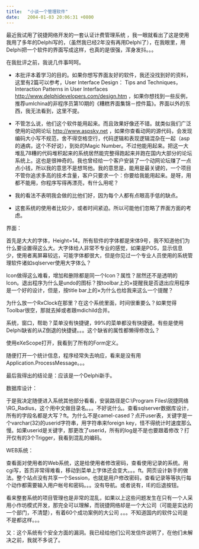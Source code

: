 ```yaml
---
title:  "小谈一个管理软件"
date:   2004-01-03 20:06:31 +0800
---
```


最近我试用了锐捷网络开发的一套认证计费管理系统 ，我一眼就看出了这是使用我用了多年的Delphi写的，（虽然我已经2年没有再用Delphi了），在我眼里，用Delphi把一个软件的界面写成这样，也真的是很强，浑身发抖。。。  

在我批评之前，我说几件事呵呵。  

* 本批评本着学习的目的。如果你想写界面友好的软件，我还没找到好的资料，这里有2篇可以参考，User Interface Design： Tips and Techniques，Interaction Patterns in User Interfaces http://www.delphidevelopers.com/design.htm ，如果你想找到一些反例，推荐umlchina的非程序员第10期的《糟糕界面集锦－控件篇》。界面以外的东西，我无法看到，这里不提。

* 不管怎么说，他们这个软件能用起来。而且效果好像还不错。就类似我们广泛使用的动网论坛 http://www.aspsky.net ，如果你查看动网的源代码，会发现编码大小写不规范，舍不得空格空行，代码逻辑和表现逻辑混杂在一起（asp的通病，这个不好说），到处的Magic Number。不过他能用起来。把这一大堆乱78糟的代码堆积起来的系统居然能完整得跑起来并跑在国内大部分的论坛系统上。这也是很神奇的。我也曾经给一个客户安装了一个动网论坛赚了一点点小钱，所以我的意思不是想骂他。我的意思是，能用是最关键的，一个项目不管你追求多高的技术含量，客户只要求一个：你要给我能用起来。是呀，用都不能用，你程序写得再漂亮，有什么用呢？

* 我的看法不表明我会做的比他们好，因为每个人都有点眼高手低的缺点。

* 这套系统的使用者比较少，或者时间紧迫。所以可能他们忽略了界面方面的考虑。

界面：  

首先是大大的字体，Height=14。所有软件的字体都是宋体9号，我不知道他们为什么要设置得这么大。大字体给人非常不专业的感觉，如果是POS，显示信息少，使用者离屏幕较远，可能字体都很大，但是你见过一个专业人员使用的系统管理软件诸如sqlserver使用大字体么？  

Icon做得这么难看，增加和删除都是同一个Icon？属性？居然还不是透明的Icon。退出程序为什么是undo的图标？按toolbar上的×提醒我是否退出应用程序是一个好的设计，但是，按title bar上的×为什么也给我来这么一个提醒？  

为什么放一个RxClock在那里？在这个系统里面，时间很重要么？如果觉得Toolbar很空，那就去掉或者跟mdichild合并。  

系统，窗口，帮助？菜单没有快捷键，99%的菜单都没有快捷键。有些是使用Delphi缺省的从Z倒退的快捷键。。。这个缺省的属性都懒得修改么？  

使用eXeScope打开，我看到了所有的Form定义。  

随便打开一个统计信息，程序经常失去响应，看来是没有用Application.ProcessMessage。。。  

最后我得出的结论是：应该是一个Delphi新手。  

数据库设计：  

于是我决定随便进入系统其他部分看看，安装路径是C:\Program Files\锐捷网络\RG_Radius，这个用中文做目录名。。。不好说什么。查看sqlserver数据库设计，所有的字段名都是大写？ft。为什么不是camel-cased？点开user表，关键字是一个varchar(32)的userid字符串，用字符串来foreign key，怪不得统计时速度那么慢。如果userid是关键字，那更改了userid，所有的log是不是也要跟着修改？打开仅有的3个Trigger，我看到混乱的编码。  

WEB系统：  

查看面对使用者的Web系统，这是给使用者修改密码，查看使用记录的系统。用cgi写，首页非常得难看，移动到菜单上字体还会变大。。。ft。网页设计新手的做法。整个站点没有共享一个Session，也就是用户修改密码，查看记录等等执行每个动作都需要输入用户帐号和密码。。。没有导航。或者说有，IE的后退按钮。  

看来整套系统的项目管理也是非常的混乱，如果以上这些问题发生在只有一个人采用小作坊模式开发，那完全可以理解，而锐捷网络却是一个大公司（可能是实达的一个部门，不清楚），有着60个成功案例的大公司 。。。不知道国内的软件公司是不是都这样。。。  

又：这个系统有个安全方面的漏洞。我已经给他们公司发信件说明了，在他们未解决之前，我就不多说了。  


